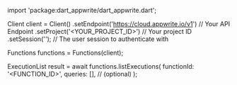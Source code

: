import 'package:dart_appwrite/dart_appwrite.dart';

Client client = Client()
    .setEndpoint('https://cloud.appwrite.io/v1') // Your API Endpoint
    .setProject('<YOUR_PROJECT_ID>') // Your project ID
    .setSession(''); // The user session to authenticate with

Functions functions = Functions(client);

ExecutionList result = await functions.listExecutions(
    functionId: '<FUNCTION_ID>',
    queries: [], // (optional)
);

